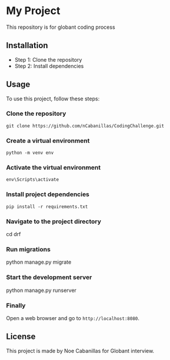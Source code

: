 # My Project

This repository is for globant coding process 

## Installation

- Step 1: Clone the repository
- Step 2: Install dependencies

## Usage

To use this project, follow these steps:

### Clone the repository
`git clone https://github.com/nCabanillas/CodingChallenge.git`

### Create a virtual environment
```python -m venv env```

### Activate the virtual environment
`env\Scripts\activate`

### Install project dependencies
```pip install -r requirements.txt```

### Navigate to the project directory
cd drf

### Run migrations
python manage.py migrate

### Start the development server
python manage.py runserver

### Finally
Open a web browser and go to `http://localhost:8080`.

## License

This project is made by Noe Cabanillas for Globant interview.
